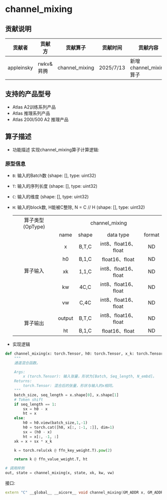 # channel_mixing
## 贡献说明
| 贡献者    | 贡献方  | 贡献算子                | 贡献时间      | 贡献内容                    |
|--------|------|---------------------|-----------|-------------------------|
| appleinsky | rwkv&昇腾 | channel_mixing | 2025/7/13 | 新增channel_mixing算子 |

## 支持的产品型号

- Atlas A2训练系列产品
- Atlas 推理系列产品
- Atlas 200I/500 A2 推理产品
## 算子描述
- 功能描述
实现channel_mixing算子计算逻辑:

### 原型信息
- `B`: 输入的Batch数 (shape: [], type: uint32)
- `T`: 输入的序列长度 (shape: [], type: uint32) 
- `C`: 输入的维度 (shape: [], type: uint32)
- `H`: 输入的block数, H能被C整除, N = C // H (shape: [], type: uint32)
  <table>
    <tr><td rowspan="1" align="center">算子类型(OpType)</td><td colspan="4" align="center">channel_mixing</td></tr>
    </tr>
    <tr><td rowspan="6" align="center">算子输入</td><td align="center">name</td><td align="center">shape</td><td align="center">data type</td><td align="center">format</td></tr>
    <tr><td align="center">x</td><td align="center">B,T,C</td><td align="center">int8、float16、float</td><td align="center">ND</td></tr>
    <tr><td align="center">h0</td><td align="center">B,1,C</td><td align="center">float16、float</td><td align="center">ND</td></tr>
    <tr><td align="center">xk</td><td align="center">1,1,C</td><td align="center">int8、float16、float</td><td align="center">ND</td></tr>
    <tr><td align="center">kw</td><td align="center">4C,C</td><td align="center">int8、float16、float</td><td align="center">ND</td></tr>
    <tr><td align="center">vw</td><td align="center">C,4C</td><td align="center">int8、float16、float</td><td align="center">ND</td></tr>
    </tr>
    </tr>
    <tr><td rowspan="2" align="center">算子输出</td><td align="center">output</td><td align="center">B,T,C</td><td align="center">int8、float16、float</td><td align="center">ND</td></tr>
    <td align="center">ht</td><td align="center">B,1,C</td><td align="center">float16、float</td><td align="center">ND</td></tr>
    </tr>
  </table>

- 实现逻辑
```python
def channel_mixing(x: torch.Tensor, h0: torch.Tensor, x_k: torch.Tensor, ffn_key_weight: torch.Tensor, ffn_value_weight: torch.Tensor) -> torch.Tensor:
    """
    通道混合函数。

    Args:
        x (torch.Tensor): 输入张量，形状为[Batch, Seq_length, N_embd]。
    Returns:
        torch.Tensor: 混合后的张量，形状与输入的x相同。
    """
    batch_size, seq_length = x.shape[0], x.shape[1]
    # Token shift
    if seq_length == 1:
        sx = h0 - x
        ht = x
    else:
        h0 = h0.view(batch_size,1,-1)
        h0 = torch.cat([h0, x[:, :-1, :]], dim=1)
        sx = (h0 - x)
        ht = x[:, -1, :]
    xk = x + sx * x_k

    k = torch.relu(xk @ ffn_key_weight.T).pow(2)

    return k @ ffn_value_weight.T, ht

# 调用样例
out, state = channel_mixing(x, state, xk, kw, vw)

```

接口:

```cpp
extern "C" __global__ __aicore__ void channel_mixing(GM_ADDR x, GM_ADDR h0, GM_ADDR xk, GM_ADDR kw, GM_ADDR vw, GM_ADDR workspace, GM_ADDR tiling)
```
